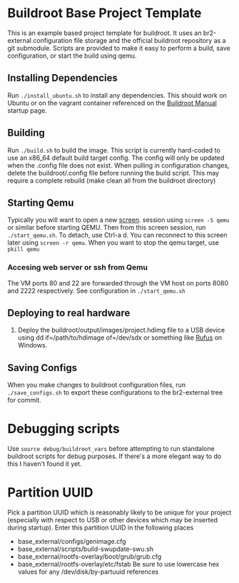 # Buildroot Base Project Template

This is an example based project template for buildroot.  It uses an br2-external configuration
file storage and the official buildroot repository as a git submodule.  Scripts are provided
to make it easy to perform a build, save configuration, or start the build using qemu.

## Installing Dependencies

Run `./install_ubuntu.sh` to install any dependencies.  This should work on Ubuntu or on the
vagrant container referenced on the [Buildroot Manual](https://buildroot.org/downloads/manual/manual.html) startup
page.

## Building

Run `./build.sh` to build the image.  This script is currently hard-coded to use an x86_64 default
build target config.  The config will only be updated when the .config file does not exist.  When pulling
in configuration changes, delete the buildroot/.config file before running the build script.  This may require
a complete rebuild (make clean all from the buildroot directory)

## Starting Qemu

Typically you will want to open a new [screen](https://www.gnu.org/software/screen/). session using `screen -S qemu` or similar before starting
QEMU. Then from this screen session, run `./start_qemu.sh`.
To detach, use Ctrl-a d.
You can reconnect to this screen later using `screen -r qemu`.
When you want to stop the qemu target, use `pkill qemu`

### Accesing web server or ssh from Qemu
The VM ports 80 and 22 are forwarded through the VM host on ports 8080 and 2222 respectively.  See configuration in ```./start_qemu.sh```

## Deploying to real hardware
1. Deploy the buildroot/output/images/project.hdimg file to a USB device using dd if=/path/to/hdimage of=/dev/sdx or something like
[Rufus](https://rufus.akeo.ie/) on Windows.

## Saving Configs
When you make changes to buildroot configuration files, run `./save_configs.sh` to export these configurations to
the br2-external tree for commit.

# Debugging scripts
Use ```source debug/buildroot_vars``` before attempting to run standalone buildroot scripts for debug purposes.  If there's a more elegant way to do this I haven't found it yet.

# Partition UUID
Pick a partition UUID which is reasonably likely to be unique for your project (especially with respect to USB or other devices which may be inserted during startup).
Enter this partition UUID in the following places
* base_external/configs/genimage.cfg
* base_external/scripts/build-swupdate-swu.sh
* base_external/rootfs-overlay/boot/grub/grub.cfg
* base_external/rootfs-overlay/etc/fstab
Be sure to use lowercase hex values for any /dev/disk/by-partuuid references
